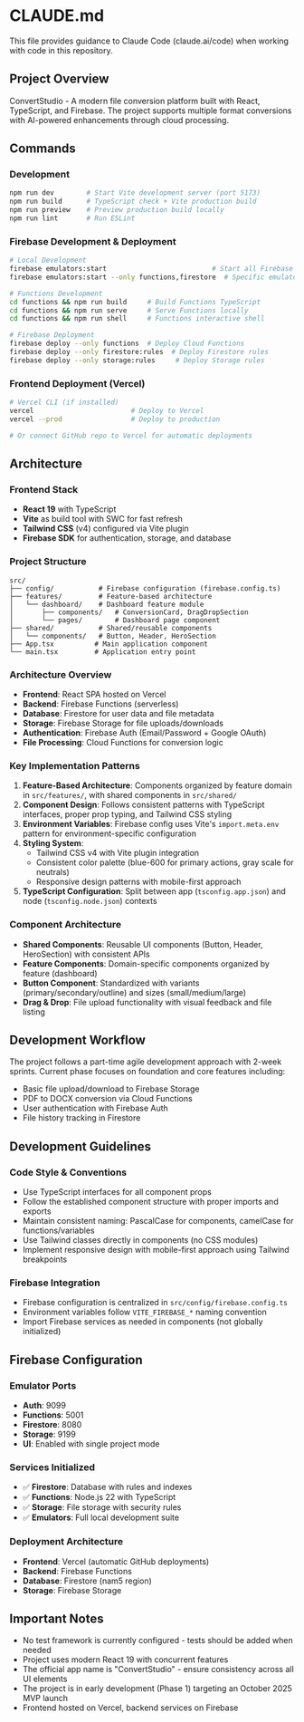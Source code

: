 # CLAUDE.md

This file provides guidance to Claude Code (claude.ai/code) when working with code in this repository.

## Project Overview

ConvertStudio - A modern file conversion platform built with React, TypeScript, and Firebase. The project supports multiple format conversions with AI-powered enhancements through cloud processing.

## Commands

### Development
```bash
npm run dev        # Start Vite development server (port 5173)
npm run build      # TypeScript check + Vite production build
npm run preview    # Preview production build locally
npm run lint       # Run ESLint
```

### Firebase Development & Deployment
```bash
# Local Development
firebase emulators:start                          # Start all Firebase emulators
firebase emulators:start --only functions,firestore  # Specific emulators

# Functions Development
cd functions && npm run build     # Build Functions TypeScript
cd functions && npm run serve     # Serve Functions locally
cd functions && npm run shell     # Functions interactive shell

# Firebase Deployment
firebase deploy --only functions  # Deploy Cloud Functions
firebase deploy --only firestore:rules  # Deploy Firestore rules
firebase deploy --only storage:rules     # Deploy Storage rules
```

### Frontend Deployment (Vercel)
```bash
# Vercel CLI (if installed)
vercel                        # Deploy to Vercel
vercel --prod                 # Deploy to production

# Or connect GitHub repo to Vercel for automatic deployments
```

## Architecture

### Frontend Stack
- **React 19** with TypeScript
- **Vite** as build tool with SWC for fast refresh
- **Tailwind CSS** (v4) configured via Vite plugin
- **Firebase SDK** for authentication, storage, and database

### Project Structure
```
src/
├── config/           # Firebase configuration (firebase.config.ts)
├── features/         # Feature-based architecture
│   └── dashboard/    # Dashboard feature module
│       ├── components/   # ConversionCard, DragDropSection
│       └── pages/        # Dashboard page component
├── shared/           # Shared/reusable components
│   └── components/   # Button, Header, HeroSection
├── App.tsx          # Main application component
└── main.tsx         # Application entry point
```

### Architecture Overview

- **Frontend**: React SPA hosted on Vercel
- **Backend**: Firebase Functions (serverless)
- **Database**: Firestore for user data and file metadata
- **Storage**: Firebase Storage for file uploads/downloads
- **Authentication**: Firebase Auth (Email/Password + Google OAuth)
- **File Processing**: Cloud Functions for conversion logic

### Key Implementation Patterns

1. **Feature-Based Architecture**: Components organized by feature domain in `src/features/`, with shared components in `src/shared/`
2. **Component Design**: Follows consistent patterns with TypeScript interfaces, proper prop typing, and Tailwind CSS styling
3. **Environment Variables**: Firebase config uses Vite's `import.meta.env` pattern for environment-specific configuration
4. **Styling System**: 
   - Tailwind CSS v4 with Vite plugin integration
   - Consistent color palette (blue-600 for primary actions, gray scale for neutrals)
   - Responsive design patterns with mobile-first approach
5. **TypeScript Configuration**: Split between app (`tsconfig.app.json`) and node (`tsconfig.node.json`) contexts

### Component Architecture

- **Shared Components**: Reusable UI components (Button, Header, HeroSection) with consistent APIs
- **Feature Components**: Domain-specific components organized by feature (dashboard)
- **Button Component**: Standardized with variants (primary/secondary/outline) and sizes (small/medium/large)
- **Drag & Drop**: File upload functionality with visual feedback and file listing

## Development Workflow

The project follows a part-time agile development approach with 2-week sprints. Current phase focuses on foundation and core features including:
- Basic file upload/download to Firebase Storage
- PDF to DOCX conversion via Cloud Functions
- User authentication with Firebase Auth
- File history tracking in Firestore

## Development Guidelines

### Code Style & Conventions
- Use TypeScript interfaces for all component props
- Follow the established component structure with proper imports and exports
- Maintain consistent naming: PascalCase for components, camelCase for functions/variables
- Use Tailwind classes directly in components (no CSS modules)
- Implement responsive design with mobile-first approach using Tailwind breakpoints

### Firebase Integration
- Firebase configuration is centralized in `src/config/firebase.config.ts`
- Environment variables follow `VITE_FIREBASE_*` naming convention
- Import Firebase services as needed in components (not globally initialized)

## Firebase Configuration

### Emulator Ports
- **Auth**: 9099
- **Functions**: 5001  
- **Firestore**: 8080
- **Storage**: 9199
- **UI**: Enabled with single project mode

### Services Initialized
- ✅ **Firestore**: Database with rules and indexes
- ✅ **Functions**: Node.js 22 with TypeScript
- ✅ **Storage**: File storage with security rules
- ✅ **Emulators**: Full local development suite

### Deployment Architecture
- **Frontend**: Vercel (automatic GitHub deployments)
- **Backend**: Firebase Functions
- **Database**: Firestore (nam5 region)
- **Storage**: Firebase Storage

## Important Notes

- No test framework is currently configured - tests should be added when needed
- Project uses modern React 19 with concurrent features
- The official app name is "ConvertStudio" - ensure consistency across all UI elements
- The project is in early development (Phase 1) targeting an October 2025 MVP launch
- Frontend hosted on Vercel, backend services on Firebase